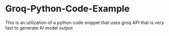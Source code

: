 # Groq-Python-Code-Example
This is an utilization of a python code snippet that uses groq API that is very fast to generate AI model output
